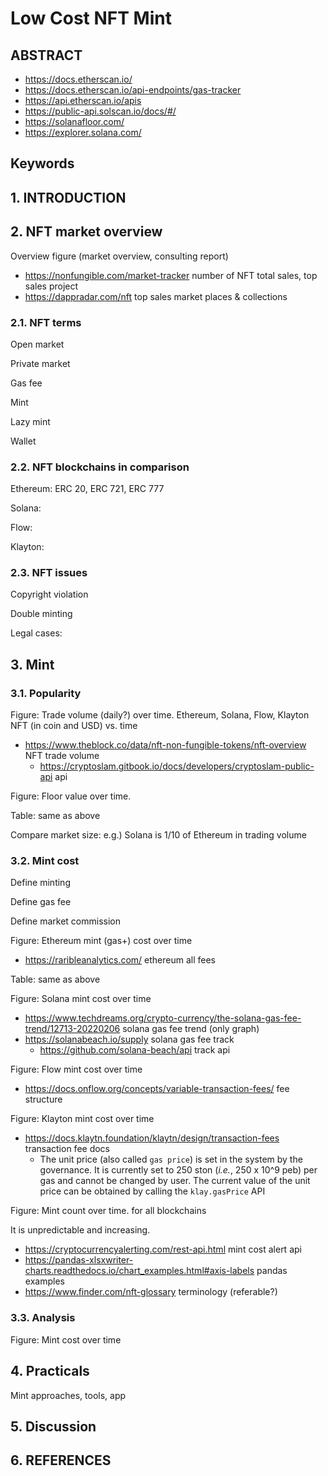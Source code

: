 # Low Cost NFT Mint

## ABSTRACT

- https://docs.etherscan.io/
- https://docs.etherscan.io/api-endpoints/gas-tracker
- https://api.etherscan.io/apis
- https://public-api.solscan.io/docs/#/
- https://solanafloor.com/
- https://explorer.solana.com/

## Keywords

## 1. INTRODUCTION

## 2. NFT market overview

Overview figure (market overview, consulting report)

- https://nonfungible.com/market-tracker number of NFT total sales, top sales project
- https://dappradar.com/nft top sales market places & collections

### 2.1. NFT terms

Open market

Private market

Gas fee

Mint

Lazy mint

Wallet

### 2.2. NFT blockchains in comparison

Ethereum: ERC 20, ERC 721, ERC 777

Solana:

Flow:

Klayton:

### 2.3. NFT issues

Copyright violation

Double minting

Legal cases:

## 3. Mint

### 3.1. Popularity

Figure: Trade volume (daily?) over time. Ethereum, Solana, Flow, Klayton NFT (in coin and USD) vs. time

- https://www.theblock.co/data/nft-non-fungible-tokens/nft-overview NFT trade volume
  - https://cryptoslam.gitbook.io/docs/developers/cryptoslam-public-api api

Figure: Floor value over time. 

Table: same as above

Compare market size: e.g.) Solana is 1/10 of Ethereum in trading volume

### 3.2. Mint cost

Define minting

Define gas fee

Define market commission

 

Figure: Ethereum mint (gas+) cost over time

- https://raribleanalytics.com/ ethereum all fees

Table: same as above

 

Figure: Solana mint cost over time

- https://www.techdreams.org/crypto-currency/the-solana-gas-fee-trend/12713-20220206 solana gas fee trend (only graph)
- https://solanabeach.io/supply solana gas fee track
  - https://github.com/solana-beach/api track api

Figure: Flow mint cost over time

- https://docs.onflow.org/concepts/variable-transaction-fees/ fee structure

Figure: Klayton mint cost over time

- https://docs.klaytn.foundation/klaytn/design/transaction-fees transaction fee docs
  - The unit price (also called `gas price`) is set in the system by the governance. It is currently set to 250 ston (*i.e.*, 250 x 10^9 peb) per gas and cannot be changed by user. The current value of the unit price can be obtained by calling the `klay.gasPrice` API

Figure: Mint count over time. for all blockchains

It is unpredictable and increasing.



- https://cryptocurrencyalerting.com/rest-api.html mint cost alert api
- https://pandas-xlsxwriter-charts.readthedocs.io/chart_examples.html#axis-labels pandas examples
- https://www.finder.com/nft-glossary terminology (referable?)

### 3.3. Analysis

Figure: Mint cost over time

## 4. Practicals

Mint approaches, tools, app

## 5. Discussion

## 6. REFERENCES


